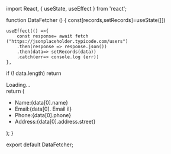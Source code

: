 
 import React, { useState, useEffect } from 'react';

function DataFetcher () {
    const[records,setRecords]=useState([])

    useEffect(() =>{
        const response= await fetch ("https://jsonplaceholder.typicode.com/users")
        .then(response => response.json())
        .then(data=> setRecords(data))
        .catch(err=> console.log (err))
    },
if (! data.length) return <div> Loading...</div>
    return ( 
        <div>
            <ul>
              <li> Name:{data[0].name}</li>
               <li> Email:{data[0]. Email il}</li>
               <li> Phone:{data[0].phone}</li>
                <li>Address:{data[0].address.street}</li>
            </ul>
        </div>
         );
        }
  
export default DataFetcher;